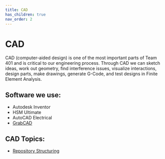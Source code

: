 ```yaml
---
title: CAD
has_children: true
nav_order: 2
---
```


# CAD

CAD (computer-aided design) is one of the most important parts of Team 401 and is critical to our engineering process. Through CAD we can sketch ideas, work out geometry, find interference issues, visualize interactions, design parts, make drawings, generate G-Code, and test designs in Finite Element Analysis.

## Software we use:

* Autodesk Inventor
* HSM Ultimate
* AutoCAD Electrical
* [GrabCAD](GrabCAD.md)

## CAD Topics:
* [Repository Structuring](CAD-Repository-Structuring.md)